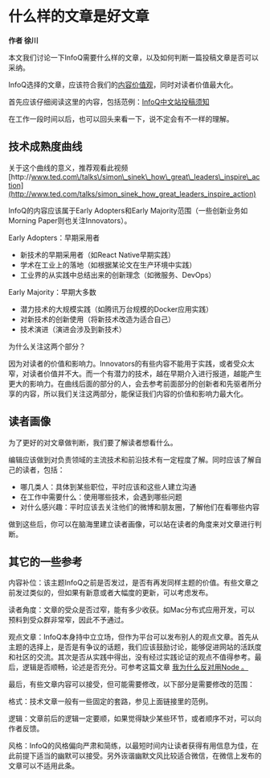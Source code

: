 # 什么样的文章是好文章

**作者 徐川**

本文我们讨论一下InfoQ需要什么样的文章，以及如何判断一篇投稿文章是否可以采纳。

InfoQ选择的文章，应该符合我们的[内容价值观](http://www.infoq.com/cn/contribute)，同时对读者价值最大化。

首先应该仔细阅读这里的内容，包括范例：[InfoQ中文站投稿须知](http://www.infoq.com/cn/article-guidelines)

在工作一段时间以后，也可以回头来看一下，说不定会有不一样的理解。

## **技术成熟度曲线**

关于这个曲线的意义，推荐观看此视频 [http:\/\/www.ted.com\/talks\/simon\_sinek\_how\_great\_leaders\_inspire\_action](http://www.ted.com/talks/simon_sinek_how_great_leaders_inspire_action)

InfoQ的内容应该属于Early Adopters和Early Majority范围（一些创新业务如Morning Paper则也关注Innovators）。

Early Adopters：早期采用者

* 新技术的早期采用者（如React Native早期实践）
* 学术在工业上的落地（如根据某论文在生产环境中实践）
* 工业界的从实践中总结出来的创新理念（如微服务、DevOps）

Early Majority：早期大多数

* 潜力技术的大规模实践（如腾讯万台规模的Docker应用实践）
* 对新技术的创新使用（将新技术改造为适合自己）
* 技术演进（演进会涉及到新技术）

为什么关注这两个部分？

因为对读者的价值和影响力。Innovators的有些内容不能用于实践，或者受众太窄，对读者价值并不大。而一个有潜力的技术，越在早期介入进行报道，越能产生更大的影响力。在曲线后面的部分的人，会去参考前面部分的创新者和先驱者所分享的内容，所以我们关注这两部分，能保证我们内容的价值和影响力最大化。

## **读者画像**

为了更好的对文章做判断，我们要了解读者想看什么。

编辑应该做到对负责领域的主流技术和前沿技术有一定程度了解。同时应该了解自己的读者，包括：

* 哪几类人：具体到某些职位，平时应该和这些人建立沟通
* 在工作中需要什么：使用哪些技术，会遇到哪些问题
* 对什么感兴趣：平时应该去关注他们的微博和朋友圈，了解他们在看哪些内容

做到这些后，你可以在脑海里建立读者画像，可以站在读者的角度来对文章进行判断。

## **其它的一些参考**

内容补位：该主题InfoQ之前是否发过，是否有再发同样主题的价值。有些文章之前发过类似的，但如果有新意或者大幅度的更新，可以考虑发布。

读者角度：文章的受众是否过窄，能有多少收获。如Mac分布式应用开发，可以预料到受众群非常窄，因此不予通过。

观点文章：InfoQ本身持中立立场，但作为平台可以发布别人的观点文章。首先从主题的选择上，是否是有争议的话题，我们应该鼓励讨论，能够促进网站的活跃度和社区的交流。其次是否从实践中得出，没有经过实践论证的观点不值得参考。最后，逻辑是否顺畅，论述是否充分。可参考这篇文章 [我为什么反对用Node 。](http://www.infoq.com/cn/articles/why-oppose-Node)

最后，有些文章内容可以接受，但可能需要修改，以下部分是需要修改的范围：

格式：技术文章一般有一些固定的套路，参见上面链接里的范例。

逻辑：文章前后的逻辑一定要顺，如果觉得缺少某些环节，或者顺序不对，可以向作者反馈。

风格：InfoQ的风格偏向严肃和简练，以最短时间内让读者获得有用信息为佳，在此前提下适当的幽默可以接受。另外诙谐幽默文风比较适合微信，在微信上发布的文章可以不适用此条。

